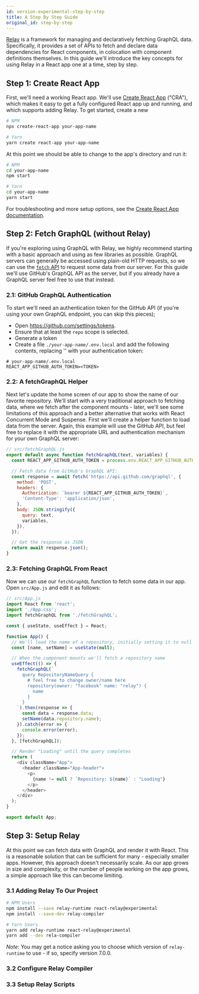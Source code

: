 ```yaml
---
id: version-experimental-step-by-step
title: A Step By Step Guide
original_id: step-by-step
---
```


[Relay](https://relay.dev/) is a framework for managing and declaratively fetching GraphQL data. Specifically, it provides a set of APIs to fetch and declare data dependencies for React components, in colocation with component definitions themselves. In this guide we'll introduce the key concepts for using Relay in a React app one at a time, step by step. 

## Step 1: Create React App

First, we'll need a working React app. We'll use [Create React App](https://create-react-app.dev) ("CRA"), which makes it easy to get a fully configured React app up and running, and which supports adding Relay. To get started, create a new 

```bash
# NPM
npx create-react-app your-app-name

# Yarn
yarn create react-app your-app-name
```

At this point we should be able to change to the app's directory and run it:

```bash
# NPM
cd your-app-name
npm start

# Yarn
cd your-app-name
yarn start
```

For troubleshooting and more setup options, see the [Create React App documentation](https://create-react-app.dev/docs/getting-started).

## Step 2: Fetch GraphQL (without Relay)

If you're exploring using GraphQL with Relay, we highly recommend starting with a basic approach and using as few libraries as possible. GraphQL servers can generally be accessed using plain-old HTTP requests, so we can use the [`fetch` API](https://developer.mozilla.org/en-US/docs/Web/API/Fetch_API) to request some data from our server. For this guide we'll use GitHub's GraphQL API as the server, but if you already have a GraphQL server feel free to use that instead.

### 2.1: GitHub GraphQL Authentication

To start we'll need an authentication token for the GitHub API (if you're using your own GraphQL endpoint, you can skip this pieces);

* Open https://github.com/settings/tokens.
* Ensure that at least the `repo` scope is selected.
* Generate a token
* Create a file `./your-app-name/.env.local` and add the following contents, replacing '<TOKEN>' with your authentication token:

```
# your-app-name/.env.local
REACT_APP_GITHUB_AUTH_TOKEN=<TOKEN>
```

### 2.2: A fetchGraphQL Helper

Next let's update the home screen of our app to show the name of our favorite repository. We'll start with a very traditional approach to fetching data, where we fetch after the component mounts - later, we'll see some limitations of this approach and a better alternative that works with React Concurrent Mode and Suspense. First we'll create a helper function to load data from the server. Again, this example will use the GitHub API, but feel free to replace it with the appropriate URL and authentication mechanism for your own GraphQL server:

```javascript
// src/fetchGraphQL.js
export default async function fetchGraphQL(text, variables) {
  const REACT_APP_GITHUB_AUTH_TOKEN = process.env.REACT_APP_GITHUB_AUTH_TOKEN;

  // Fetch data from GitHub's GraphQL API:
  const response = await fetch('https://api.github.com/graphql', {
    method: 'POST',
    headers: {
      Authorization: `bearer ${REACT_APP_GITHUB_AUTH_TOKEN}`,
      'Content-Type': 'application/json',
    },
    body: JSON.stringify({
      query: text,
      variables,
    }),
  });

  // Get the response as JSON
  return await response.json();
}
```

### 2.3: Fetching GraphQL From React

Now we can use our `fetchGraphQL` function to fetch some data in our app. Open `src/App.js` and edit it as follows:

```javascript
// src/App.js
import React from 'react';
import './App.css';
import fetchGraphQL from './fetchGraphQL';

const { useState, useEffect } = React;

function App() {
  // We'll load the name of a repository, initially setting it to null
  const [name, setName] = useState(null);

  // When the component mounts we'll fetch a repository name
  useEffect(() => {
    fetchGraphQL(`
      query RepositoryNameQuery {
        # feel free to change owner/name here
        repository(owner: "facebook" name: "relay") {
          name
        }
      }
    `).then(response => {
      const data = response.data;
      setName(data.repository.name);
    }).catch(error => {
      console.error(error);
    });
  }, [fetchGraphQL]);

  // Render "Loading" until the query completes
  return (
    <div className="App">
      <header className="App-header">
        <p>
          {name != null ? `Repository: ${name}` : "Loading"}
        </p>
      </header>
    </div>
  );
}

export default App;
```

## Step 3: Setup Relay

At this point we can fetch data with GraphQL and render it with React. This is a reasonable solution that can be sufficient for many - especially smaller apps. However, this approach doesn't necessarily scale. As our app grows in size and complexity, or the number of people working on the app grows, a simple approach like this can become limiting.

### 3.1 Adding Relay To Our Project

```bash
# NPM Users
npm install --save relay-runtime react-relay@experimental
npm install --save-dev relay-compiler

# Yarn Users
yarn add relay-runtime react-relay@experimental
yarn add --dev rela-compiler
```

*Note*: You may get a notice asking you to choose which version of `relay-runtime` to use - if so, specify version 7.0.0.

### 3.2 Configure Relay Compiler

### 3.3 Setup Relay Scripts
